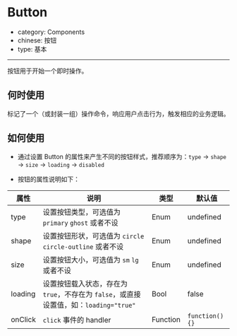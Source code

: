 # Button

- category: Components
- chinese: 按钮
- type: 基本

---

按钮用于开始一个即时操作。

## 何时使用

标记了一个（或封装一组）操作命令，响应用户点击行为，触发相应的业务逻辑。


## 如何使用

- 通过设置 Button 的属性来产生不同的按钮样式，推荐顺序为：`type` -> `shape` -> `size` -> `loading` -> `disabled`

- 按钮的属性说明如下：

属性 | 说明 | 类型 | 默认值
-----|-----|-----|------
type | 设置按钮类型，可选值为 `primary` `ghost` 或者不设 | Enum | undefined
shape | 设置按钮形状，可选值为 `circle` `circle-outline` 或者不设 | Enum | undefined
size | 设置按钮大小，可选值为 `sm` `lg` 或者不设 | Enum | undefined
loading | 设置按钮载入状态，存在为 `true`，不存在为 `false`，或直接设置值，如：`loading="true"` | Bool | false
onClick | `click` 事件的 handler | Function | `function() {}`
